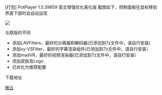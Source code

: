 [打包] PotPlayer 1.5.39659 英文增强优化美化版
截图如下，控制面板在鼠标移到界面下部时会自动出现

![](http://lvjie.me/wp-content/uploads/2013/08/QQ%E6%88%AA%E5%9B%BE201308292033121.png)

与原版的不同

- 添加LAVFilters，最好的分离器和解码器(已添加到7z文件中，请自行安装)
- 添加xy-VSFilter，最好的字幕渲染组件(已添加到7z文件中，请自行安装）
- 添加madVR，最好的视频渲染器(已添加到7z文件中，请自行安装）
- 添加皮肤及Logo
- 已优化为推荐配置

下载地址

[微云](http://url.cn/Ng76bv)